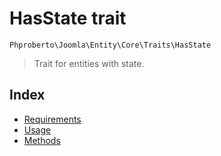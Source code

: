 # HasState trait

`Phproberto\Joomla\Entity\Core\Traits\HasState`

> Trait for entities with state.

## Index  

* [Requirements](#requirements)
* [Usage](#usage)
* [Methods](#methods)

